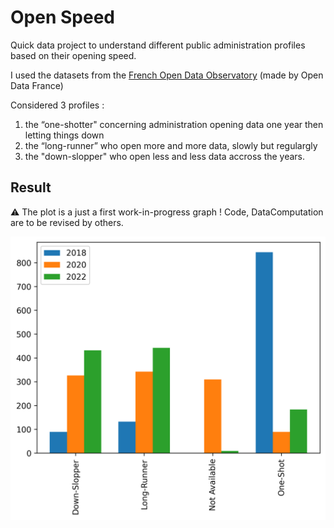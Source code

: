 # Open Speed
Quick data project to understand different public administration profiles based on their opening speed. 

I used the datasets from the [French Open Data Observatory](https://www.data.gouv.fr/fr/organizations/association-opendatafrance/#/datasets) (made by Open Data France)

Considered 3 profiles :

1. the “one-shotter" concerning administration opening data one year then letting things down
2. the “long-runner” who open more and more data, slowly but regulargly
3. the "down-slopper" who open less and less data accross the years.

## Result 

⚠️ The plot is a just a first work-in-progress graph ! Code, DataComputation are to be revised by others. 

![](https://github.com/ArthurSrz/open_speed/blob/main/category_counts_bargraph.png)
